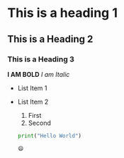 # This is a heading 1
## This is a Heading 2
### This is a Heading 3

**I AM BOLD**
*I am Italic*

- List Item 1
- List Item 2

  1. First
  2. Second
 
  ```python
  print("Hello World")

  😄
